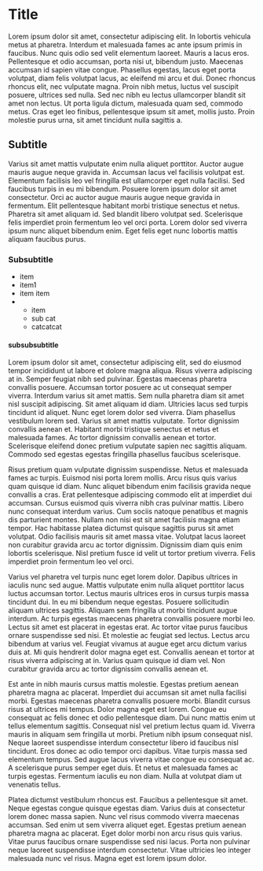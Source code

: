 # Title
Lorem ipsum dolor sit amet, consectetur adipiscing elit. In lobortis vehicula metus at pharetra. Interdum et malesuada fames ac ante ipsum primis in faucibus. Nunc quis odio sed velit elementum laoreet. Mauris a lacus eros. Pellentesque et odio accumsan, porta nisi ut, bibendum justo. Maecenas accumsan id sapien vitae congue. Phasellus egestas, lacus eget porta volutpat, diam felis volutpat lacus, ac eleifend mi arcu et dui. Donec rhoncus rhoncus elit, nec vulputate magna. Proin nibh metus, luctus vel suscipit posuere, ultrices sed nulla. Sed nec nibh eu lectus ullamcorper blandit sit amet non lectus. Ut porta ligula dictum, malesuada quam sed, commodo metus. Cras eget leo finibus, pellentesque ipsum sit amet, mollis justo. Proin molestie purus urna, sit amet tincidunt nulla sagittis a.

## Subtitle
Varius sit amet mattis vulputate enim nulla aliquet porttitor. Auctor augue mauris augue neque gravida in. Accumsan lacus vel facilisis volutpat est. Elementum facilisis leo vel fringilla est ullamcorper eget nulla facilisi. Sed faucibus turpis in eu mi bibendum. Posuere lorem ipsum dolor sit amet consectetur. Orci ac auctor augue mauris augue neque gravida in fermentum. Elit pellentesque habitant morbi tristique senectus et netus. Pharetra sit amet aliquam id. Sed blandit libero volutpat sed. Scelerisque felis imperdiet proin fermentum leo vel orci porta. Lorem dolor sed viverra ipsum nunc aliquet bibendum enim. Eget felis eget nunc lobortis mattis aliquam faucibus purus.
### Subsubtitle

* item
* item1
* item item
* * item
  * sub cat
  * catcatcat

#### subsubsubtitle
Lorem ipsum dolor sit amet, consectetur adipiscing elit, sed do eiusmod tempor incididunt ut labore et dolore magna aliqua. Risus viverra adipiscing at in. Semper feugiat nibh sed pulvinar. Egestas maecenas pharetra convallis posuere. Accumsan tortor posuere ac ut consequat semper viverra. Interdum varius sit amet mattis. Sem nulla pharetra diam sit amet nisl suscipit adipiscing. Sit amet aliquam id diam. Ultricies lacus sed turpis tincidunt id aliquet. Nunc eget lorem dolor sed viverra. Diam phasellus vestibulum lorem sed. Varius sit amet mattis vulputate. Tortor dignissim convallis aenean et. Habitant morbi tristique senectus et netus et malesuada fames. Ac tortor dignissim convallis aenean et tortor. Scelerisque eleifend donec pretium vulputate sapien nec sagittis aliquam. Commodo sed egestas egestas fringilla phasellus faucibus scelerisque.

Risus pretium quam vulputate dignissim suspendisse. Netus et malesuada fames ac turpis. Euismod nisi porta lorem mollis. Arcu risus quis varius quam quisque id diam. Nunc aliquet bibendum enim facilisis gravida neque convallis a cras. Erat pellentesque adipiscing commodo elit at imperdiet dui accumsan. Cursus euismod quis viverra nibh cras pulvinar mattis. Libero nunc consequat interdum varius. Cum sociis natoque penatibus et magnis dis parturient montes. Nullam non nisi est sit amet facilisis magna etiam tempor. Hac habitasse platea dictumst quisque sagittis purus sit amet volutpat. Odio facilisis mauris sit amet massa vitae. Volutpat lacus laoreet non curabitur gravida arcu ac tortor dignissim. Dignissim diam quis enim lobortis scelerisque. Nisl pretium fusce id velit ut tortor pretium viverra. Felis imperdiet proin fermentum leo vel orci.

Varius vel pharetra vel turpis nunc eget lorem dolor. Dapibus ultrices in iaculis nunc sed augue. Mattis vulputate enim nulla aliquet porttitor lacus luctus accumsan tortor. Lectus mauris ultrices eros in cursus turpis massa tincidunt dui. In eu mi bibendum neque egestas. Posuere sollicitudin aliquam ultrices sagittis. Aliquam sem fringilla ut morbi tincidunt augue interdum. Ac turpis egestas maecenas pharetra convallis posuere morbi leo. Lectus sit amet est placerat in egestas erat. Ac tortor vitae purus faucibus ornare suspendisse sed nisi. Et molestie ac feugiat sed lectus. Lectus arcu bibendum at varius vel. Feugiat vivamus at augue eget arcu dictum varius duis at. Mi quis hendrerit dolor magna eget est. Convallis aenean et tortor at risus viverra adipiscing at in. Varius quam quisque id diam vel. Non curabitur gravida arcu ac tortor dignissim convallis aenean et.

Est ante in nibh mauris cursus mattis molestie. Egestas pretium aenean pharetra magna ac placerat. Imperdiet dui accumsan sit amet nulla facilisi morbi. Egestas maecenas pharetra convallis posuere morbi. Blandit cursus risus at ultrices mi tempus. Dolor magna eget est lorem. Congue eu consequat ac felis donec et odio pellentesque diam. Dui nunc mattis enim ut tellus elementum sagittis. Consequat nisl vel pretium lectus quam id. Viverra mauris in aliquam sem fringilla ut morbi. Pretium nibh ipsum consequat nisl. Neque laoreet suspendisse interdum consectetur libero id faucibus nisl tincidunt. Eros donec ac odio tempor orci dapibus. Vitae turpis massa sed elementum tempus. Sed augue lacus viverra vitae congue eu consequat ac. A scelerisque purus semper eget duis. Et netus et malesuada fames ac turpis egestas. Fermentum iaculis eu non diam. Nulla at volutpat diam ut venenatis tellus.

Platea dictumst vestibulum rhoncus est. Faucibus a pellentesque sit amet. Neque egestas congue quisque egestas diam. Varius duis at consectetur lorem donec massa sapien. Nunc vel risus commodo viverra maecenas accumsan. Sed enim ut sem viverra aliquet eget. Egestas pretium aenean pharetra magna ac placerat. Eget dolor morbi non arcu risus quis varius. Vitae purus faucibus ornare suspendisse sed nisi lacus. Porta non pulvinar neque laoreet suspendisse interdum consectetur. Vitae ultricies leo integer malesuada nunc vel risus. Magna eget est lorem ipsum dolor.

